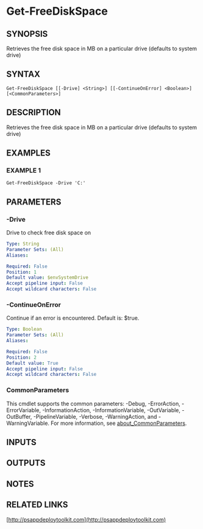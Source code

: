 ﻿---
external help file: PSAppDeployToolkit-help.xml
Module Name: PSAppDeployToolkit
online version: http://psappdeploytoolkit.com
schema: 2.0.0
---

# Get-FreeDiskSpace

## SYNOPSIS
Retrieves the free disk space in MB on a particular drive (defaults to system drive)

## SYNTAX

```
Get-FreeDiskSpace [[-Drive] <String>] [[-ContinueOnError] <Boolean>] [<CommonParameters>]
```

## DESCRIPTION
Retrieves the free disk space in MB on a particular drive (defaults to system drive)

## EXAMPLES

### EXAMPLE 1
```
Get-FreeDiskSpace -Drive 'C:'
```

## PARAMETERS

### -Drive
Drive to check free disk space on

```yaml
Type: String
Parameter Sets: (All)
Aliases:

Required: False
Position: 1
Default value: $envSystemDrive
Accept pipeline input: False
Accept wildcard characters: False
```

### -ContinueOnError
Continue if an error is encountered.
Default is: $true.

```yaml
Type: Boolean
Parameter Sets: (All)
Aliases:

Required: False
Position: 2
Default value: True
Accept pipeline input: False
Accept wildcard characters: False
```

### CommonParameters
This cmdlet supports the common parameters: -Debug, -ErrorAction, -ErrorVariable, -InformationAction, -InformationVariable, -OutVariable, -OutBuffer, -PipelineVariable, -Verbose, -WarningAction, and -WarningVariable. For more information, see [about_CommonParameters](http://go.microsoft.com/fwlink/?LinkID=113216).

## INPUTS

## OUTPUTS

## NOTES

## RELATED LINKS

[http://psappdeploytoolkit.com](http://psappdeploytoolkit.com)

